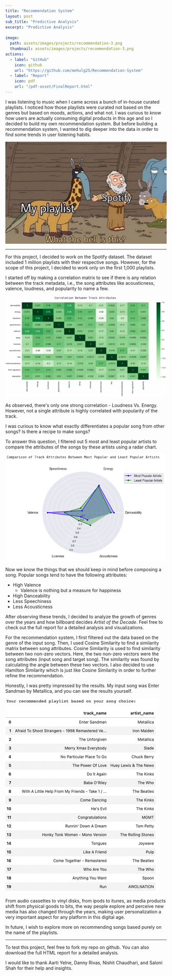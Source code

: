 ```yaml
---
title: "Recommendation System"
layout: post
sub_title: "Predictive Analysis"
excerpt: "Predictive Analysis"

image: 
  path: assets/images/projects/recommendation-3.png
  thumbnail: assets/images/projects/recommendation-3.png
actions:
  - label: "GitHub"
    icon: github
    url: "https://github.com/mehulg25/Recommendation-System"
  - label: "Report"
    icon: pdf
    url: "/pdf-asset/FinalReport.html"
---
```

I was listening to music when I came across a bunch of in-house curated playlists. I noticed how those playlists were curated not based on the genres but based on moods, actions, and what not. 
I was curious to know how users are actually consuming digital products in this age and so I decided to build my own recommendation system. But before building a recommendation system, I wanted to dig deeper into the data in order to find some trends in user listening habits.

![plot](/assets/images/projects/spot-meme.jpg)

---

For this project, I decided to work on the Spotify dataset. The dataset included 1 million playlists with their respective songs. However, for the scope of this project, I decided to work only on the first 1,000 playlists.

I started off by making a correlation matrix to see if there is any relation between the track metadata, i.e., the song attributes like acousticness, valence, loudness, and popularity to name a few. 

![plot](/assets/images/projects/corr.png)

As observed, there's only one strong correlation - Loudness Vs. Energy. However, not a single attribute is highly correlated with popularity of the track. 

I was curious to know what exactly differentiates a popular song from other songs? Is there a recipe to make songs?

To answer this question, I filtered out 5 most and least popular artists to compare the attributes of the songs by these artists using a radar chart. 

![plot](/assets/images/projects/radar.png)

Now we know the things that we should keep in mind before composing a song. Popular songs tend to have the following attributes:
- High Valence
  - Valence is nothing but a measure for happiness
- High Danceability
- Less Speechiness
- Less Acousticness

After observing these trends, I decided to analyze the growth of genres over the years and how billboard decides _Artist of the Decade_. Feel free to check out the full report for a detailed analysis and visualizations.

For the recommendation system, I first filtered out the data based on the genre of the input song. Then, I used Cosine Similarity to find a similarity matrix between song attributes. Cosine Similarity is used to find similarity between two non-zero vectors. Here, the two non-zero vectors were the song attributes (input song and target song). The similarity was found by calculating the angle between these two vectors. I also decided to use Hamilton Similarity which is just like Cosine Similarity in order to further refine the recommendation. 

Honestly, I was pretty impressed by the results. My input song was Enter Sandman by Metallica, and you can see the results yourself.

![plot](/assets/images/projects/results.png)

From audio cassettes to vinyl disks, from ipods to itunes, as media products shift from physical goods to bits, the way people explore and perceive new media has also changed through the years, making user personalization a very important aspect for any platform in this digital age. 

In future, I wish to explore more on recommending songs based purely on the name of the playlists. 

---

To test this project, feel free to fork my repo on github. You can also download the full HTML report for a detailed analysis.

I would like to thank Aarti Yelne, Danny Rivas, Nishit Chaudhari, and Saloni Shah for their help and insights.



